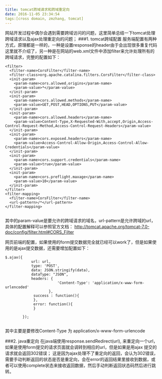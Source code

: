 ```yaml
---
title: tomcat跨域请求和跨域重定向
date: 2016-11-05 23:34:54
tags:[cross domain, zmzhang, tomcat]
---
```


网站开发过程中偶尔会遇到需要跨域访问的问题，这里简单总结一下tomcat处理跨域请求以及ajax处理重定向的问题；
###1. tomcat跨域配置
服务端配置有两种方式，原理都是一样的，一种是设置response的header由于会出现很多重复代码这里就不介绍了，另一种是在网站的web.xml文件中添加filter来允许处理所有的跨域请求，完整的配置如下：

<!--more-->


```
<filter>
  <filter-name>CorsFilter</filter-name>
  <filter-class>org.apache.catalina.filters.CorsFilter</filter-class>
  <init-param>
    <param-name>cors.allowed.origins</param-name>
    <param-value>*</param-value>
  </init-param>
  <init-param>
    <param-name>cors.allowed.methods</param-name>
    <param-value>GET,POST,HEAD,OPTIONS,PUT</param-value>
  </init-param>
  <init-param>
    <param-name>cors.allowed.headers</param-name>
    <param-value>Content-Type,X-Requested-With,accept,Origin,Access-Control-Request-Method,Access-Control-Request-Headers</param-value>
  </init-param>
  <init-param>
    <param-name>cors.exposed.headers</param-name>
    <param-value>Access-Control-Allow-Origin,Access-Control-Allow-Credentials</param-value>
  </init-param>
  <init-param>
    <param-name>cors.support.credentials</param-name>
    <param-value>true</param-value>
  </init-param>
  <init-param>
    <param-name>cors.preflight.maxage</param-name>
    <param-value>10</param-value>
  </init-param>
</filter>
<filter-mapping>
  <filter-name>CorsFilter</filter-name>
  <url-pattern>/*</url-pattern>
</filter-mapping>	
		
```

其中的param-value是要允许的跨域请求的域名，url-pattern是允许跨域的url，具体的配置解释可以参照官方文档：
http://tomcat.apache.org/tomcat-7.0-doc/config/filter.html#CORS_Filter

网页前端的配置，如果使用的form提交数据完全就已经可以work了，但是如果使用的是ajax提交数据，还需要增加配置如下：


```
$.ajax({
            url: url,
            type: 'POST',
            data: JSON.stringify(data),
            dataType: "JSON",
            headers: {
                        'Content-Type': 'application/x-www-form-urlencoded'
                    },
           	 success : function(){
			 },
	    	 error: function(){
	    	 }
       
        });


```

其中主要是要修改Content-Type 为 application/x-www-form-urlencode

###2. java重定向
在java端使用response.sendRedirect(url), 来重定向一个url，如果是使用form提交的请求页面就会调转到相应的url，但是如果是用ajax 提交的请求就会返回302错误；
这是因为ajax处理不了重定向的返回，会认为302错误，需要手动判断返回的状态是否是重定向，会在error的返回结果里接收到数据，或者可以使用complete状态来接收返回数据，然后手动判断返回状态码然后进行跳转。
